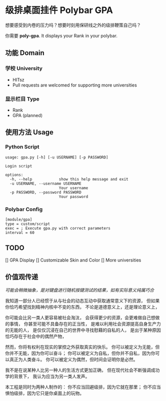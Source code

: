 # 级排桌面挂件 Polybar GPA

想要感受到内卷的压力吗？想要时刻用保研线之外的级排鞭策自己吗？

你需要 **poly-gpa**. It displays your Rank in your polybar.

## 功能 Domain

### 学校 University

- HITsz
- Pull requests are welcomed for supporting more universities

### 显示栏目 Type

- Rank
- GPA (planned)

## 使用方法 Usage

### Python Script

```
usage: gpa.py [-h] [-u USERNAME] [-p PASSWORD]

Login script

options:
  -h, --help            show this help message and exit
  -u USERNAME, --username USERNAME
                        Your username
  -p PASSWORD, --password PASSWORD
                        Your password
```

### Polybar Config

```
[module/gpa]
type = custom/script
exec = ; Execute gpa.py with correct parameters
interval = 60
```

## TODO

[] GPA Display
[] Customizable Skin and Color
[] More universities

## 价值观传递

_可能会稍微抽象，是对键盘进行随机按键测试的结果，如有实际意义纯属巧合_

我知道一部分人已经惯于从与社会的动态互动中获取通常意义下的资源，
但如果你恰巧希望找到精神内核中不变的东西，
不论是道德意义上，还是理论意义上，

你可能会比另一类人更容易被社会淘汰，
会获得更少的资源，会更难做自己想做的事情，
你甚至可能不具备存在的正当性，
是难以利用社会资源提高自身生产力的无能的人，
是仅仅沉浸在自己的世界中寻找慰藉的自私的人，
是出于某种原因恰巧存在于社会中的偶然产物，

然而，你将有权利在现实的掌控之外获取真实的快乐。
你可以被定义为无能，但你并不无能，因为你可以奋斗；
你可以被定义为自私，但你并不自私，因为你可以真正为人类奋斗。
你可以被定义为偶然，但时间会证明你是必然。

我不是在说某种人比另一种人的生活方式更加正确，
但在现代社会不断强调成功学的背景下，
我认为应当为另一类人发声。

本工程是同时为两种人制作的：
你不应当回避级排，因为它就在那里；
你不应当惧怕级排，因为它只是你桌面上的玩物。
